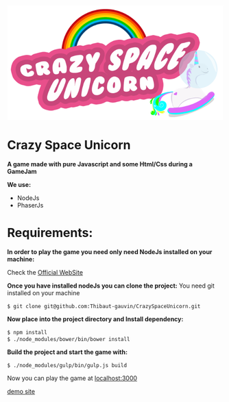 ![logo](frontend/assets/img/site/logo.png)

# Crazy Space Unicorn

**A game made with pure Javascript and some Html/Css during a GameJam**

**We use:**
- NodeJs
- PhaserJs

# Requirements:

**In order to play the game you need only need NodeJs installed on your machine:**

Check the [Official WebSite](https://nodejs.org/en/download/)

**Once you have installed nodeJs you can clone the project:**
You need git installed on your machine

    $ git clone git@github.com:Thibaut-gauvin/CrazySpaceUnicorn.git

**Now place into the project directory and Install dependency:**

    $ npm install
    $ ./node_modules/bower/bin/bower install

**Build the project and start the game with:**

    $ ./node_modules/gulp/bin/gulp.js build

Now you can play the game at [localhost:3000](http://localhost:3000)

[demo site](http://www.gauvin-thibaut.com:8080/)
